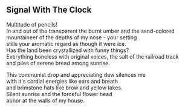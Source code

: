 Signal With The Clock
---------------------
Multitude of pencils!  
In and out of the transparent the burnt umber and the sand-colored  
mountaineer of the depths of my nose - your setting  
stills your aromatic regard as though it were ice.  
Has the land been crystallized with funny things?  
Everything boneless with original voices, the salt of the railroad track  
and piles of serene bread among sunrise.  
  
This communist drop and appreciating dew silences me  
with it's cordial energies like ears and breath  
and brimstone hats like brow and yellow lakes.  
Silent sunrise and the forceful flower head  
abhor at the walls of my house.  
